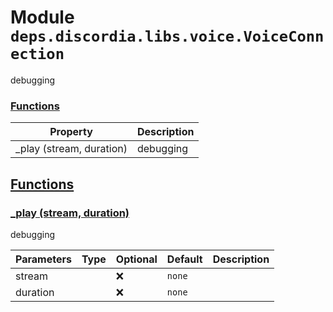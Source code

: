 
# Module `deps.discordia.libs.voice.VoiceConnection`
debugging









### [Functions](#Functions)
| Property | Description |
| -------- | ----------- |
| _play (stream, duration) | debugging |



## [Functions](#Functions)

### [_play (stream, duration)](#_play)
debugging



| Parameters | Type | Optional | Default | Description |
| --------------- | ---- | -------- | ------- | ----------- |
| stream |  | ❌ | `none` |      |
| duration |  | ❌ | `none` |      |












